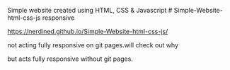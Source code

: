 

Simple website created using HTML, CSS & Javascript # Simple-Website-html-css-js
responsive


https://nerdined.github.io/Simple-Website-html-css-js/

not acting fully responsive on git pages.will check out why

but acts fully responsive without git pages.
